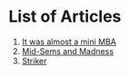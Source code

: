 <!-- TITLE: Whisper in the Woods Vol 1 Issue 2 -->
<!-- SUBTITLE: Published December 2017 -->

# List of Articles
1. [It was almost a mini MBA](/news/witw/1-2/a-mini-mba)
2. [Mid-Sems and Madness](/news/witw/1-2/midsem-madness)
3. [Striker](/news/witw/1-2/striker)


